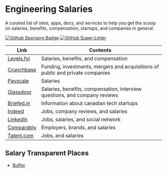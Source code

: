 # Engineering Salaries

A curated list of sites, apps, docs, and services to help you get the scoop on salaries, benefits, compensation, startups, and companies in general.

[![Github Sponsors Badge](https://img.shields.io/static/v1?label=Sponsor&message=%E2%9D%A4&logo=GitHub&color=%23fe8e86)](https://github.com/sponsors/emilioleon)
[![GitHub Super-Linter](https://github.com/emilioleon/awesome-dev-tools/workflows/Lint%20Code%20Base/badge.svg)](https://github.com/marketplace/actions/super-linter)

| Link | Contents |
| ---- | -------- |
| [Levels.fyi](https://levels.fyi) | Salaries, benefits, and compensation |
| [Crunchbase](https://crunchbase.com) | Funding, investments, mergers and acquisitions of public and private companies |
| [Payscale](https://payscale.com) | Salaries |
| [Glassdoor](https://glassdoor.com) | Salaries, benefits, compensation, interview questions, and company reviews |
| [Briefed.in](https://briefed.in/) | Information about canadian tech startups |
| [Indeed](https://indeed.com) | Jobs, company reviews, and salaries
| [LinkedIn](http://linkedin.com) | Jobs, salaries, and social network
| [Comparably](https://www.comparably.com/) | Employers, brands, and salaries |
| [Talent.com](https://talent.com) | Jobs, and salaries

## Salary Transparent Places

- [Buffer](https://buffer.com/salaries)
